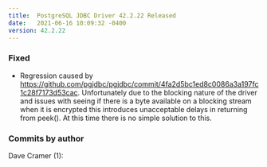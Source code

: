 ```yaml
---
title:  PostgreSQL JDBC Driver 42.2.22 Released
date:   2021-06-16 10:09:32 -0400
version: 42.2.22
---
```


### Fixed

- Regression caused by <https://github.com/pgjdbc/pgjdbc/commit/4fa2d5bc1ed8c0086a3a197fc1c28f7173d53cac>. Unfortunately
  due to the blocking nature of the driver and issues with seeing if there is a byte available on a blocking stream when it is encrypted
  this introduces unacceptable delays in returning from peek(). At this time there is no simple solution to this.

<!--more-->

### Commits by author

Dave Cramer (1):
